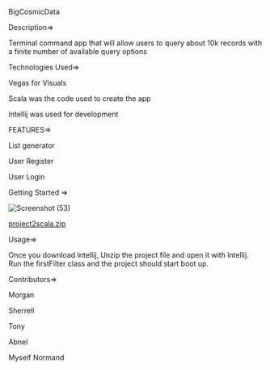 BigCosmicData

Description=>

Terminal command app that will allow users to query about 10k records with a finite number of available query options

Technologies Used=>

Vegas for Visuals

Scala was the code used to create the app

Intellij was used for development

FEATURES=>

List generator

User Register

User Login

Getting Started =>

![Screenshot (53)](https://user-images.githubusercontent.com/68157879/173106181-07ad7b2e-d9b5-4c9b-a3e2-f3f5f1f6a52e.png)

[project2scala.zip](https://github.com/CosmicStarr/FirstScalaProject/files/8880183/project2scala.zip)

Usage=>

Once you download Intellij, Unzip the project file and open it with Intellij. Run the firstFilter class and the project should start boot up. 

Contributors=>

Morgan

Sherrell

Tony 

Abnel

Myself Normand
